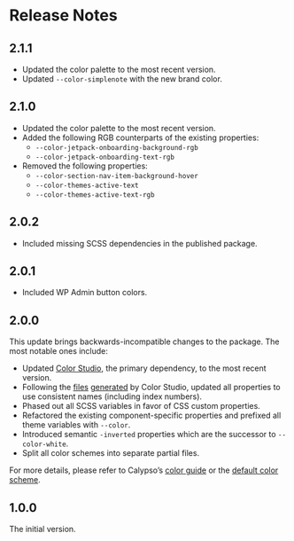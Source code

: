 # Release Notes

## 2.1.1

* Updated the color palette to the most recent version.
* Updated `--color-simplenote` with the new brand color.

## 2.1.0

* Updated the color palette to the most recent version.
* Added the following RGB counterparts of the existing properties:
  * `--color-jetpack-onboarding-background-rgb`
  * `--color-jetpack-onboarding-text-rgb`
* Removed the following properties:
  * `--color-section-nav-item-background-hover`
  * `--color-themes-active-text`
  * `--color-themes-active-text-rgb`

## 2.0.2

* Included missing SCSS dependencies in the published package.

## 2.0.1

* Included WP Admin button colors.

## 2.0.0

This update brings backwards-incompatible changes to the package. The most notable ones include:

* Updated [Color Studio](https://color-studio.blog), the primary dependency, to the most recent version.
* Following the [files](https://github.com/Automattic/color-studio/blob/master/dist/color-properties.css) [generated](https://github.com/Automattic/color-studio/blob/master/dist/color-properties-rgb.css) by Color Studio, updated all properties to use consistent names (including index numbers).
* Phased out all SCSS variables in favor of CSS custom properties.
* Refactored the existing component-specific properties and prefixed all theme variables with `--color`.
* Introduced semantic `-inverted` properties which are the successor to `--color-white`.
* Split all color schemes into separate partial files.

For more details, please refer to Calypso’s [color guide](https://github.com/Automattic/wp-calypso/blob/update/colors/docs/color.md) or the [default color scheme](https://github.com/Automattic/wp-calypso/blob/master/packages/calypso-color-schemes/src/shared/color-schemes/_default.scss).

## 1.0.0

The initial version.
